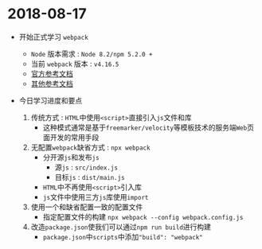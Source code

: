 # 2018-08-17

* 开始正式学习 `webpack`
    * `Node` 版本需求 : `Node 8.2/npm 5.2.0 +`
    * 当前 `webpack` 版本 : `v4.16.5`
    * [官方参考文档](https://webpack.js.org/guides/getting-started/)
    * [其他参考文档](http://ife.baidu.com/note/detail/id/2183)

* 今日学习进度和要点

    1. 传统方式 : `HTML`中使用`<script>`直接引入`js`文件和库
        * 这种模式通常是基于`freemarker/velocity`等模板技术的服务端`Web`页面开发的常用手段
    2. 无配置`webpack`缺省方式 : `npx webpack`
        * 分开源`js`和发布`js`
            * 源`js` : `src/index.js`
            * 目标`js` : `dist/main.js`
        * `HTML`中不再使用`<script>`引入库
        * `js`文件中使用三方`js`库使用`import`
    3. 使用一个和缺省配置一致的配置文件
        * 指定配置文件的构建 `npx webpack --config webpack.config.js`
    4. 改造`package.json`使我们可以通过`npm run build`进行构建
        * `package.json`中`scripts`中添加`"build": "webpack"`